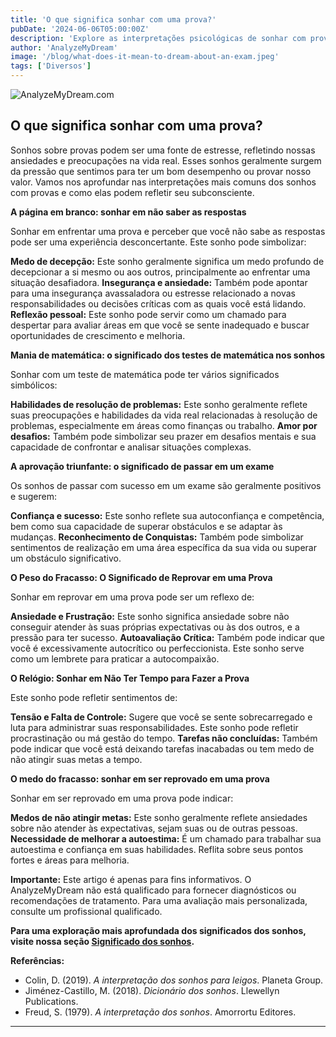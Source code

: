 ```yaml
---
title: 'O que significa sonhar com uma prova?'
pubDate: '2024-06-06T05:00:00Z'
description: 'Explore as interpretações psicológicas de sonhar com provas, da ansiedade à autoavaliação, e como esses sonhos refletem seus medos e expectativas.'
author: 'AnalyzeMyDream'
image: '/blog/what-does-it-mean-to-dream-about-an-exam.jpeg'
tags: ['Diversos']
---
```


![AnalyzeMyDream.com](/blog/what-does-it-mean-to-dream-about-an-exam.jpeg)

## O que significa sonhar com uma prova?

Sonhos sobre provas podem ser uma fonte de estresse, refletindo nossas ansiedades e preocupações na vida real. Esses sonhos geralmente surgem da pressão que sentimos para ter um bom desempenho ou provar nosso valor. Vamos nos aprofundar nas interpretações mais comuns dos sonhos com provas e como elas podem refletir seu subconsciente. 

**A página em branco: sonhar em não saber as respostas**

Sonhar em enfrentar uma prova e perceber que você não sabe as respostas pode ser uma experiência desconcertante. Este sonho pode simbolizar:

**Medo de decepção:** Este sonho geralmente significa um medo profundo de decepcionar a si mesmo ou aos outros, principalmente ao enfrentar uma situação desafiadora.
**Insegurança e ansiedade:** Também pode apontar para uma insegurança avassaladora ou estresse relacionado a novas responsabilidades ou decisões críticas com as quais você está lidando.
**Reflexão pessoal:** Este sonho pode servir como um chamado para despertar para avaliar áreas em que você se sente inadequado e buscar oportunidades de crescimento e melhoria.

**Mania de matemática: o significado dos testes de matemática nos sonhos**

Sonhar com um teste de matemática pode ter vários significados simbólicos:

**Habilidades de resolução de problemas:** Este sonho geralmente reflete suas preocupações e habilidades da vida real relacionadas à resolução de problemas, especialmente em áreas como finanças ou trabalho.
**Amor por desafios:** Também pode simbolizar seu prazer em desafios mentais e sua capacidade de confrontar e analisar situações complexas.

**A aprovação triunfante: o significado de passar em um exame**

Os sonhos de passar com sucesso em um exame são geralmente positivos e sugerem:

**Confiança e sucesso:** Este sonho reflete sua autoconfiança e competência, bem como sua capacidade de superar obstáculos e se adaptar às mudanças.
**Reconhecimento de Conquistas:** Também pode simbolizar sentimentos de realização em uma área específica da sua vida ou superar um obstáculo significativo.

**O Peso do Fracasso: O Significado de Reprovar em uma Prova**

Sonhar em reprovar em uma prova pode ser um reflexo de:

**Ansiedade e Frustração:** Este sonho significa ansiedade sobre não conseguir atender às suas próprias expectativas ou às dos outros, e a pressão para ter sucesso.
**Autoavaliação Crítica:** Também pode indicar que você é excessivamente autocrítico ou perfeccionista. Este sonho serve como um lembrete para praticar a autocompaixão.

**O Relógio: Sonhar em Não Ter Tempo para Fazer a Prova**

Este sonho pode refletir sentimentos de:

**Tensão e Falta de Controle:** Sugere que você se sente sobrecarregado e luta para administrar suas responsabilidades. Este sonho pode refletir procrastinação ou má gestão do tempo.
**Tarefas não concluídas:** Também pode indicar que você está deixando tarefas inacabadas ou tem medo de não atingir suas metas a tempo.

**O medo do fracasso: sonhar em ser reprovado em uma prova**

Sonhar em ser reprovado em uma prova pode indicar:

**Medos de não atingir metas:** Este sonho geralmente reflete ansiedades sobre não atender às expectativas, sejam suas ou de outras pessoas.
**Necessidade de melhorar a autoestima:** É um chamado para trabalhar sua autoestima e confiança em suas habilidades. Reflita sobre seus pontos fortes e áreas para melhoria.

**Importante:** Este artigo é apenas para fins informativos. O AnalyzeMyDream não está qualificado para fornecer diagnósticos ou recomendações de tratamento. Para uma avaliação mais personalizada, consulte um profissional qualificado.

**Para uma exploração mais aprofundada dos significados dos sonhos, visite nossa seção [Significado dos sonhos](#).**

**Referências:**

* Colin, D. (2019). *A interpretação dos sonhos para leigos*. Planeta Group.
* Jiménez-Castillo, M. (2018). *Dicionário dos sonhos*. Llewellyn Publications.
* Freud, S. (1979). *A interpretação dos sonhos*. Amorrortu Editores.

---